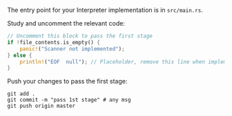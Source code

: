 The entry point for your Interpreter implementation is in `src/main.rs`.

Study and uncomment the relevant code:

```rust
// Uncomment this block to pass the first stage
if !file_contents.is_empty() {
    panic!("Scanner not implemented");
} else {
    println!("EOF  null"); // Placeholder, remove this line when implementing the scanner
}
```

Push your changes to pass the first stage:

```
git add .
git commit -m "pass 1st stage" # any msg
git push origin master
```
